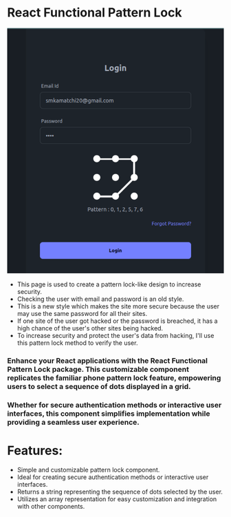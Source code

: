 
<h1> React Functional Pattern Lock </h1>

<div align="center">
  <img src="https://github.com/Mr-WebDeveloper/Assets/blob/master/Images/React-Pattern-Lock.png" alt="Login Form With Pattern Lock" />
</div>

<ul>
  <li>This page is used to create a pattern lock-like design to increase security.</li>
  <li>Checking the user with email and password is an old style.</li>
  <li>
    This is a new style which makes the site more secure because the user 
  may use the same password for all their sites. 
  </li>
  <li>
      If one site of the user got hacked or the password is breached, 
  it has a high chance of the user's other sites being hacked.
  </li> 
  <li>
  To increase security and protect the user's data from hacking, 
  I'll use this pattern lock method to verify the user.  
  </li>
  
</ul>


<h3>
  Enhance your React applications with the React Functional Pattern Lock package. 
This customizable component replicates the familiar phone pattern lock feature, 
empowering users to select a sequence of dots displayed in a grid. 
</h3>

<h3>
  Whether for secure authentication methods or interactive user interfaces, this component 
simplifies implementation while providing a seamless user experience.
</h3>

<h1>Features:</h1>
<ul>
  <li>Simple and customizable pattern lock component.</li>
  <li>Ideal for creating secure authentication methods or interactive user interfaces.</li>
  <li>Returns a string representing the sequence of dots selected by the user.</li>
  <li>Utilizes an array representation for easy customization and integration with other components.</li>
</ul>




